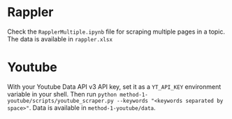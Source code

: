 # Rappler
Check the `RapplerMultiple.ipynb` file for scraping multiple pages in a topic. The data is available in `rappler.xlsx`

# Youtube
With your Youtube Data API v3 API key, set it as a `YT_API_KEY` environment variable in your shell. Then run `python method-1-youtube/scripts/youtube_scraper.py --keywords "<keywords separated by space>"`. Data is available in `method-1-youtube/data`.

